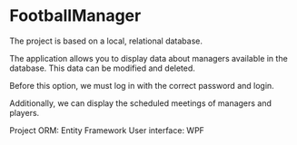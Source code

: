 # FootballManager

The project is based on a local, relational database.

The application allows you to display data about managers available in the database.
This data can be modified and deleted.

Before this option, we must log in with the correct password and login.

Additionally, we can display the scheduled meetings of managers and players.

Project ORM: Entity Framework
User interface: WPF
